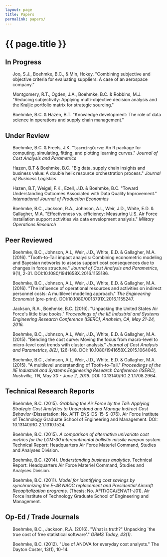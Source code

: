 ```yaml
---
layout: page
title: Papers
permalink: papers/
---
```


<h1 class="post-title">{{ page.title }}</h1>

## In Progress
<ul>
<p>
Joo, S.J., Boehmke, B.C., & Min, Hokey. "Combining subjective and objective criteria for evaluating suppliers: A case of an aerospace company."
</p>
<p>
Montgomery, R.T., Ogden, J.A., Boehmke, B.C. & Robbins, M.J. "Reducing subjectivity: Applying multi-objective decision analysis and the Kraljic portfolio matrix for strategic sourcing."
</p>
<p>
Boehmke, B.C. & Hazen, B.T. "Knowledge development: The role of data science in operations and supply chain management."
</p>
</ul>

## Under Review
<ul>
<p>
Boehmke, B.C. & Freels, J.K. "<code>learningCurve</code>: An R package for computing, simulating, fitting, and plotting learning curves." <em>Journal of Cost Analysis and Parametrics</em>
</p>
<p>
Hazen, B.T & Boehmke, B.C. "Big data, supply chain insights and business value: A double helix resource orchestration process." <em>Journal of Business Logistics</em>
</p>
<p>
Hazen, B.T, Weigel, F.K., Ezell, J.D. & Boehmke, B.C. "Toward Understanding Outcomes Associated with Data Quality Improvement." <em>International Journal of Production Economics</em>
</p>
<p>
Boehmke, B.C., Jackson, R.A., Johnson, A.L, Weir, J.D., White, E.D. & Gallagher, M.A. "Effectiveness vs. efficiency: Measuring U.S. Air Force installation support activities via data envelopment analysis." <em>Military Operations Research</em>  &nbsp; <a href="https://www.researchgate.net/publication/293683620_Effectiveness_vs_Efficiency_Measuring_US_Air_Force_Installation_Support_Activities_via_Data_Envelopment_Analysis" style="color:black;"><i class="fa fa-external-link-square" aria-hidden="true" style="font-size:1em"></i></a>
</p>
</ul>

## Peer Reviewed
<ul>
<p>
Boehmke, B.C., Johnson, A.L, Weir, J.D., White, E.D. & Gallagher, M.A. (2016).  "Tooth-to-Tail impact analysis: Combining econometric modeling and Bayesian networks to assess support cost consequences due to changes in force structure." <em>Journal of Cost Analysis and Parametrics,</em> 9(1), 2-31. DOI:10.1080/1941658X.2016.1155186. &nbsp; <a href="http://www.tandfonline.com/eprint/qRxnNT6Mc5ufiV6AaDq6/full" style="color:black;"><i class="fa fa-external-link-square" aria-hidden="true" style="font-size:1em"></i></a>
</p>
<p>
Boehmke, B.C., Johnson, A.L, Weir, J.D., White, E.D. & Gallagher, M.A. (2016).  "The influence of operational resources and activities on indirect personnel costs: A multilevel modeling approach." <em>The Engineering Economist</em> (pre-print). DOI:10.1080/0013791X.2016.1155247. &nbsp; <a href="https://www.researchgate.net/publication/295678024_The_influence_of_operational_resources_and_activities_on_indirect_personnel_costs_A_multilevel_modeling_approach" style="color:black;"><i class="fa fa-external-link-square" aria-hidden="true" style="font-size:1em"></i></a>
</p>
<p>
Jackson, R.A., Boehmke, B.C. (2016). "Unpacking the United States Air Force's little blue books." <em>Proceedings of the IIE Industrial and Systems Engineering Research Conference (ISERC), Anaheim, CA, May 21-24, 2016.</em> &nbsp; <a href="https://www.researchgate.net/publication/298069557_Unpacking_the_United_States_Air_Force%27s_Little_Blue_Books" style="color:black;"><i class="fa fa-external-link-square" aria-hidden="true" style="font-size:1em"></i></a>
</p>
<p>
Boehmke, B.C., Johnson, A.L, Weir, J.D., White, E.D. & Gallagher, M.A. (2015).  "Bending the cost curve: Moving the focus from macro-level to micro-level cost trends with cluster analysis." <em>Journal of Cost Analysis and Parametrics, 8(2)</em>, 126-148. DOI: 10.1080/1941658X.2015.1064046. &nbsp; <a href="https://www.researchgate.net/publication/282288766_Bending_the_Cost_Curve_Moving_the_Focus_from_Macro-level_to_Micro-level_Cost_Trends_with_Cluster_Analysis" style="color:black;"><i class="fa fa-external-link-square" aria-hidden="true" style="font-size:1em"></i></a>
</p>
<p>
Boehmke, B.C., Johnson, A.L, Weir, J.D., White, E.D. & Gallagher, M.A. (2015).  "A multilevel understanding of Tooth-to-Tail."  <em>Proceedings of the IIE Industrial and Systems Engineering Research Conference (ISERC), Nashville, TN, May 30 - June 2, 2016.</em> DOI: 10.13140/RG.2.1.1708.2964. &nbsp; <a href="https://www.researchgate.net/publication/282289694_A_Multilevel_Understanding_of_Tooth-to-Tail" style="color:black;"><i class="fa fa-external-link-square" aria-hidden="true" style="font-size:1em"></i></a>
</p>
</ul>


<h2>Technical Research Reports</h2>
<ul>
<p>
Boehmke, B.C. (2015). <em>Grabbing the Air Force by the Tail: Applying Strategic Cost Analytics to Understand and Manage Indirect Cost Behavior</em> (Dissertation: No. AFIT-ENS-DS-15-S-076). Air Force Institute of Technology Graduate School of Engineering and Management. DOI: 10.13140/RG.2.1.1310.1524. &nbsp; <a href="https://www.researchgate.net/publication/284179123_Grabbing_the_Air_Force_by_the_Tail_Applying_Strategic_Cost_Analytics_to_Understand_and_Manage_Indirect_Cost_Behavior" style="color:black;"><i class="fa fa-external-link-square" aria-hidden="true" style="font-size:1em"></i></a>
</p>
<p>
Boehmke, B.C. (2015). <em>A comparison of alternative univariate cost metrics for the LGM-30 intercontinental ballistic missile weapon system.</em> Technical Report: Headquarters Air Force Materiel Command, Studies and Analyses Division.
</p>
<p>
Boehmke, B.C. (2014). <em>Understanding business analytics.</em> Technical Report: Headquarters Air Force Materiel Command, Studies and Analyses Division.
</p>
<p>
Boehmke, B.C. (2011). <em>Model for identifying cost savings by synchronizing the E-4B NAOC replacement and Presidential Aircraft Recapitalization programs.</em> (Thesis: No. AFIT/GCA/ENV/11-J01). Air Force Institute of Technology Graduate School of Engineering and Management.
</p>
</ul>


<h2>Op-Ed / Trade Journals</h2>
<ul>
<p>
Boehmke, B.C., Jackson, R.A. (2016). "What is truth?" Unpacking `the true cost of free statistical software'." <em>ORMS Today, 43(1)</em>. &nbsp; <a href="https://www.informs.org/ORMS-Today/Private-Articles/February-Volume-43-Number-1" style="color:black;"><i class="fa fa-external-link-square" aria-hidden="true" style="font-size:1em"></i></a>
</p>
<p>
Boehmke, B.C. (2012). "Use of ANOVA for everyday cost analysts." The Dayton Coster, 13(1), 10-14.
</p>
</ul>

